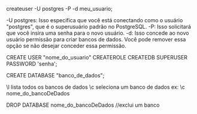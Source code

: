 createuser -U postgres -P -d meu_usuario;

-U postgres: Isso especifica que você está conectando como o usuário "postgres", que é o superusuário padrão no PostgreSQL.
-P: Isso solicitará que você insira uma senha para o novo usuário.
-d: Isso concede ao novo usuário permissão para criar bancos de dados. Você pode remover essa opção se não desejar conceder essa permissão.

CREATE USER "nome_do_usuario" CREATEROLE CREATEDB SUPERUSER PASSWORD 'senha';

CREATE DATABASE "banco_de_dados";

\l lista todos os bancos de dados
\c seleciona um banco de dados ex: \c nome_do_bancoDeDados 

DROP DATABASE nome_do_bancoDeDados //exclui um banco